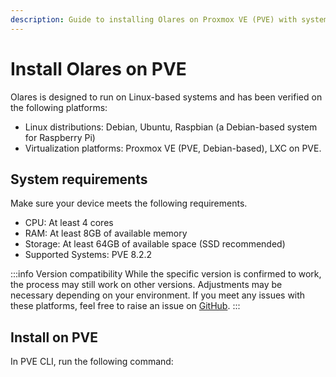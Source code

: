 ```yaml
---
description: Guide to installing Olares on Proxmox VE (PVE) with system requirements, installation commands, and step-by-step activation instructions.
---
```

# Install Olares on PVE
Olares is designed to run on Linux-based systems and has been verified on the following platforms:

- Linux distributions: Debian, Ubuntu, Raspbian (a Debian-based system for Raspberry Pi)
- Virtualization platforms: Proxmox VE (PVE, Debian-based), LXC on PVE.

## System requirements
Make sure your device meets the following requirements.

- CPU: At least 4 cores
- RAM: At least 8GB of available memory
- Storage: At least 64GB of available space (SSD recommended)
- Supported Systems: PVE 8.2.2

:::info Version compatibility
While the specific version is confirmed to work, the process may still work on other versions. Adjustments may be necessary depending on your environment. If you meet any issues with these platforms, feel free to raise an issue on [GitHub](https://github.com/beclab/Olares/issues/new).
:::

## Install on PVE

In PVE CLI, run the following command:

<!--@include: ./reusables.md{4,33}-->

<!--@include: ./activate-olares.md-->

<!--@include: ./log-in-to-olares.md-->

<!--@include: ./reusables.md{35,39}-->